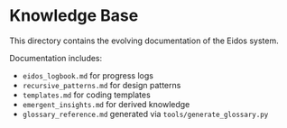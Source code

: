 # Knowledge Base
This directory contains the evolving documentation of the Eidos system.

Documentation includes:
- `eidos_logbook.md` for progress logs
- `recursive_patterns.md` for design patterns
- `templates.md` for coding templates
- `emergent_insights.md` for derived knowledge
- `glossary_reference.md` generated via `tools/generate_glossary.py`
